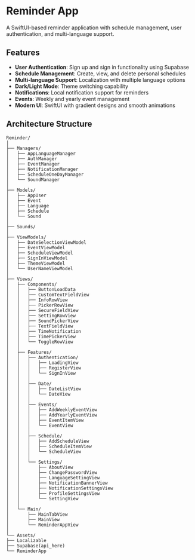 # Reminder App

A SwiftUI-based reminder application with schedule management, user authentication, and multi-language support.

## Features

- **User Authentication**: Sign up and sign in functionality using Supabase
- **Schedule Management**: Create, view, and delete personal schedules
- **Multi-language Support**: Localization with multiple language options
- **Dark/Light Mode**: Theme switching capability
- **Notifications**: Local notification support for reminders
- **Events**: Weekly and yearly event management
- **Modern UI**: SwiftUI with gradient designs and smooth animations

## Architecture Structure

```
Reminder/
│
├── Managers/
│   ├── AppLanguageManager
│   ├── AuthManager
│   ├── EventManager
│   ├── NotificationManager
│   ├── ScheduleOneDayManager
│   └── SoundManager
│
├── Models/
│   ├── AppUser
│   ├── Event
│   ├── Language
│   ├── Schedule
│   └── Sound
│
├── Sounds/
│
├── ViewModels/
│   ├── DateSelectionViewModel
│   ├── EventViewModel
│   ├── ScheduleViewModel
│   ├── SignInViewModel
│   ├── ThemeViewModel
│   └── UserNameViewModel
│
├── Views/
│   ├── Components/
│   │   ├── ButtonLoadData
│   │   ├── CustomTextFieldView
│   │   ├── InfoRowView
│   │   ├── PickerRowView
│   │   ├── SecureFieldView
│   │   ├── SettingRowView
│   │   ├── SoundPickerView
│   │   ├── TextFieldView
│   │   ├── TimeNotification
│   │   ├── TimePickerView
│   │   └── ToggleRowView
│   │
│   ├── Features/
│   │   ├── Authentication/
│   │   │   ├── LoadingView
│   │   │   ├── RegisterView
│   │   │   └── SignInView
│   │   │
│   │   ├── Date/
│   │   │   ├── DateListView
│   │   │   └── DateView
│   │   │
│   │   ├── Events/
│   │   │   ├── AddWeeklyEventView
│   │   │   ├── AddYearlyEventView
│   │   │   ├── EventItemView
│   │   │   └── EventView
│   │   │
│   │   ├── Schedule/
│   │   │   ├── AddScheduleView
│   │   │   ├── ScheduleItemView
│   │   │   └── ScheduleView
│   │   │
│   │   └── Settings/
│   │       ├── AboutView
│   │       ├── ChangePasswordView
│   │       ├── LanguageSettingView
│   │       ├── NotificationBannerView
│   │       ├── NotificationSettingsView
│   │       ├── ProfileSettingsView
│   │       └── SettingView
│   │
│   └── Main/
│       ├── MainTabView
│       ├── MainView
│       └── ReminderAppView
│
└── Assets/
├── Localizable
├── Supabase(api_here)
└── ReminderApp

```
